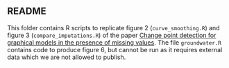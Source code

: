 ## README

This folder contains R scripts to replicate figure 2 (`curve_smoothing.R`) and figure 3 (`compare_imputations.R`) of the paper [Change point detection for graphical models in the presence of missing values](https://arxiv.org/pdf/1907.05409.pdf). The file `groundwater.R` contains code to produce figure 6, but cannot be run as it requires external data which we are not allowed to publish.
